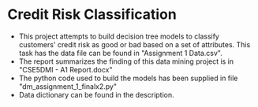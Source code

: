 # Credit Risk Classification
- This project attempts to build decision tree models to classify customers' credit risk as good or bad based on a set of attributes. This task has the data file can be found in "Assignment 1 Data.csv".
- The report summarizes the finding of this data mining project is in "CSE5DMI - A1 Report.docx"
- The python code used to build the models has been supplied in file "dm_assignment_1_finalx2.py"
- Data dictionary can be found in the description.

